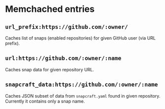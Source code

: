 # Memchached entries

## `url_prefix:https://github.com/:owner/`

Caches list of snaps (enabled repositories) for given GitHub user (via URL prefix).

## `url:https://github.com/:owner/:name`

Caches snap data for given repository URL.

## `snapcraft_data:https://github.com/:owner/:name`

Caches JSON subset of data from `snapcraft.yaml` found in given repository.
Currently it contains only a snap name.
